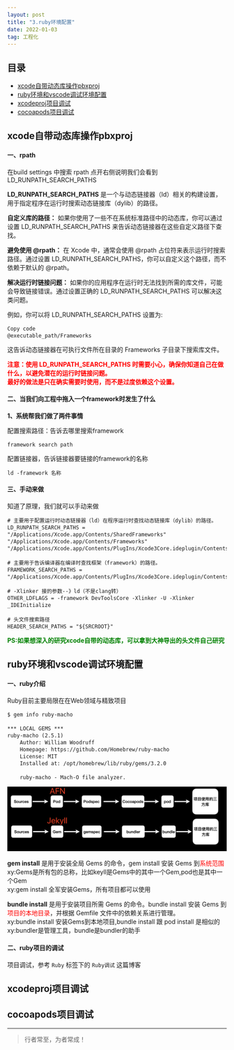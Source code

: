 ```yaml
---
layout: post
title: "3.ruby环境配置"
date: 2022-01-03
tag: 工程化
---
```



## 目录
- [xcode自带动态库操作pbxproj](#content1)   
- [ruby环境和vscode调试环境配置](#content2)   
- [xcodeproj项目调试](#content3)   
- [cocoapods项目调试](#content4)   



<!-- ************************************************ -->
## <a id="content1">xcode自带动态库操作pbxproj</a>

#### **一、rpath**

在build settings 中搜索 rpath 点开右侧说明我们会看到 LD_RUNPATH_SEARCH_PATHS<br>

**LD_RUNPATH_SEARCH_PATHS** 是一个与动态链接器（ld）相关的构建设置，用于指定程序在运行时搜索动态链接库（dylib）的路径。

**自定义库的路径：** 如果你使用了一些不在系统标准路径中的动态库，你可以通过设置 LD_RUNPATH_SEARCH_PATHS 来告诉动态链接器在这些自定义路径下查找。

**避免使用 @rpath：** 在 Xcode 中，通常会使用 @rpath 占位符来表示运行时搜索路径。通过设置 LD_RUNPATH_SEARCH_PATHS，你可以自定义这个路径，而不依赖于默认的 @rpath。

**解决运行时链接问题：** 如果你的应用程序在运行时无法找到所需的库文件，可能会导致链接错误。通过设置正确的 LD_RUNPATH_SEARCH_PATHS 可以解决这类问题。

例如，你可以将 LD_RUNPATH_SEARCH_PATHS 设置为:

```shell
Copy code
@executable_path/Frameworks
```
这告诉动态链接器在可执行文件所在目录的 Frameworks 子目录下搜索库文件。

<span style="color:red;font-weight:bold">注意：使用 LD_RUNPATH_SEARCH_PATHS 时需要小心，确保你知道自己在做什么，以避免潜在的运行时链接问题。<br>
最好的做法是只在确实需要时使用，而不是过度依赖这个设置。</span>

#### **二、当我们向工程中拖入一个framework时发生了什么**

**1、系统帮我们做了两件事情**

配置搜索路径：告诉去哪里搜索framework
```
framework search path
```

配置链接器，告诉链接器要链接的framework的名称
```
ld -framework 名称
```

#### **三、手动来做**
知道了原理，我们就可以手动来做
```shell
# 主要用于配置运行时动态链接器（ld）在程序运行时查找动态链接库（dylib）的路径。
LD_RUNPATH_SEARCH_PATHS = "/Applications/Xcode.app/Contents/SharedFrameworks" "/Applications/Xcode.app/Contents/Frameworks" "/Applications/Xcode.app/Contents/PlugIns/Xcode3Core.ideplugin/Contents/Frameworks"

# 主要用于告诉编译器在编译时查找框架（framework）的路径。
FRAMEWORK_SEARCH_PATHS = "/Applications/Xcode.app/Contents/PlugIns/Xcode3Core.ideplugin/Contents/Frameworks"

# -Xlinker 接的参数--》ld（不是clang转）
OTHER_LDFLAGS = -framework DevToolsCore -Xlinker -U -Xlinker _IDEInitialize

# 头文件搜索路径
HEADER_SEARCH_PATHS = "${SRCROOT}"
```

<span style="color:green;font-weight:bold">PS:如果想深入的研究xcode自带的动态库，可以拿到大神导出的头文件自己研究</span>

<!-- ************************************************ -->
## <a id="content2">ruby环境和vscode调试环境配置</a>

#### **一、ruby介绍**

Ruby目前主要局限在在Web领域与精致项目

```shell
$ gem info ruby-macho

*** LOCAL GEMS ***
ruby-macho (2.5.1)
    Author: William Woodruff
    Homepage: https://github.com/Homebrew/ruby-macho
    License: MIT
    Installed at: /opt/homebrew/lib/ruby/gems/3.2.0

    ruby-macho - Mach-O file analyzer.
```

<img src="/images/project/14.png">

**gem install** 是用于安装全局 Gems 的命令，gem install 安装 Gems 到<span style="color:red">系统范围</span><br>
xy:Gems是所有包的总称，比如keyll是Gems中的其中一个Gem,pod也是其中一个Gem<br>
xy:gem install 全军安装Gems，所有项目都可以使用<br>

**bundle install** 是用于安装项目所需 Gems 的命令。bundle install 安装 Gems 到<span style="color:red">项目的本地目录</span>，并根据 Gemfile 文件中的依赖关系进行管理。<br>
xy:bundle install 安装Gems到本地项目,bundle install 跟 pod install 是相似的<br>
xy:bundler是管理工具，bundle是bundler的助手<br>


#### **二、ruby项目的调试**

项目调试，参考 `Ruby` 标签下的 `Ruby调试` 这篇博客

<!-- ************************************************ -->
## <a id="content3">xcodeproj项目调试</a>


<!-- ************************************************ -->
## <a id="content4">cocoapods项目调试</a>





----------
>  行者常至，为者常成！


